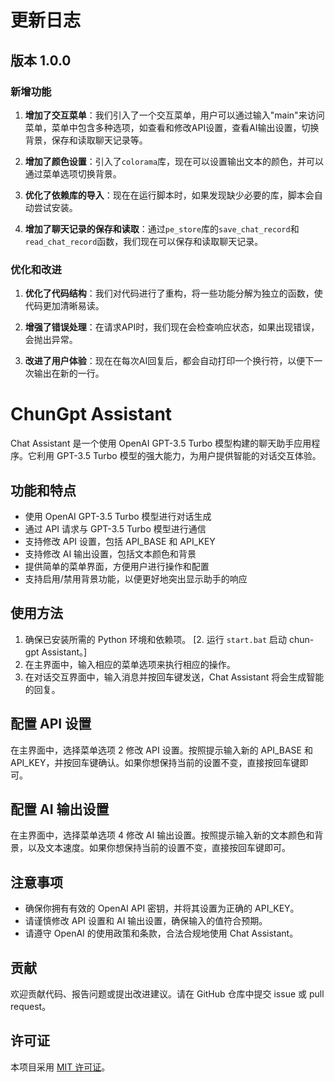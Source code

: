 
# 更新日志

## 版本 1.0.0

### 新增功能

1. **增加了交互菜单**：我们引入了一个交互菜单，用户可以通过输入"main"来访问菜单，菜单中包含多种选项，如查看和修改API设置，查看AI输出设置，切换背景，保存和读取聊天记录等。

2. **增加了颜色设置**：引入了`colorama`库，现在可以设置输出文本的颜色，并可以通过菜单选项切换背景。

3. **优化了依赖库的导入**：现在在运行脚本时，如果发现缺少必要的库，脚本会自动尝试安装。

4. **增加了聊天记录的保存和读取**：通过`pe_store`库的`save_chat_record`和`read_chat_record`函数，我们现在可以保存和读取聊天记录。

### 优化和改进

1. **优化了代码结构**：我们对代码进行了重构，将一些功能分解为独立的函数，使代码更加清晰易读。

2. **增强了错误处理**：在请求API时，我们现在会检查响应状态，如果出现错误，会抛出异常。

3. **改进了用户体验**：现在在每次AI回复后，都会自动打印一个换行符，以便下一次输出在新的一行。



# ChunGpt Assistant

Chat Assistant 是一个使用 OpenAI GPT-3.5 Turbo 模型构建的聊天助手应用程序。它利用 GPT-3.5 Turbo 模型的强大能力，为用户提供智能的对话交互体验。

## 功能和特点

- 使用 OpenAI GPT-3.5 Turbo 模型进行对话生成
- 通过 API 请求与 GPT-3.5 Turbo 模型进行通信
- 支持修改 API 设置，包括 API_BASE 和 API_KEY
- 支持修改 AI 输出设置，包括文本颜色和背景
- 提供简单的菜单界面，方便用户进行操作和配置
- 支持启用/禁用背景功能，以便更好地突出显示助手的响应

## 使用方法

1. 确保已安装所需的 Python 环境和依赖项。
[2. 运行 `start.bat` 启动 chun-gpt Assistant。]
3. 在主界面中，输入相应的菜单选项来执行相应的操作。
4. 在对话交互界面中，输入消息并按回车键发送，Chat Assistant 将会生成智能的回复。

## 配置 API 设置

在主界面中，选择菜单选项 2 修改 API 设置。按照提示输入新的 API_BASE 和 API_KEY，并按回车键确认。如果你想保持当前的设置不变，直接按回车键即可。

## 配置 AI 输出设置

在主界面中，选择菜单选项 4 修改 AI 输出设置。按照提示输入新的文本颜色和背景，以及文本速度。如果你想保持当前的设置不变，直接按回车键即可。

## 注意事项

- 确保你拥有有效的 OpenAI API 密钥，并将其设置为正确的 API_KEY。
- 请谨慎修改 API 设置和 AI 输出设置，确保输入的值符合预期。
- 请遵守 OpenAI 的使用政策和条款，合法合规地使用 Chat Assistant。

## 贡献

欢迎贡献代码、报告问题或提出改进建议。请在 GitHub 仓库中提交 issue 或 pull request。

## 许可证

本项目采用 [MIT 许可证](LICENSE)。

